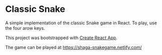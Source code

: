 # Classic Snake

A simple implementation of the classic Snake game in React. To play, use the four arow keys.

This project was bootstrapped with [Create React App](https://github.com/facebook/create-react-app).

The game can be played at https://shaga-snakegame.netlify.com/
